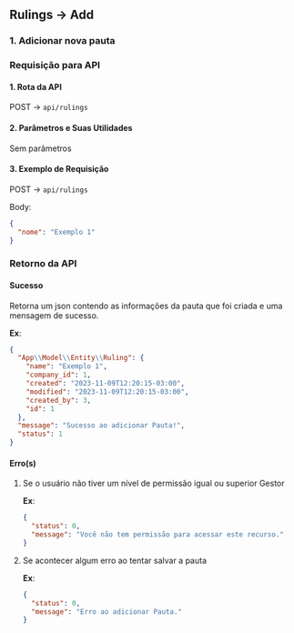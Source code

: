 ## Rulings -> Add

### 1. Adicionar nova pauta

### Requisição para API

#### 1. Rota da API

POST -> `api/rulings`

#### 2. Parâmetros e Suas Utilidades

Sem parâmetros

#### 3. Exemplo de Requisição

POST -> `api/rulings`

Body:

```json
{
  "nome": "Exemplo 1"
}
```

### Retorno da API

#### Sucesso

Retorna um json contendo as informações da pauta que foi criada e uma mensagem de sucesso.

**Ex**:

```json
{
  "App\\Model\\Entity\\Ruling": {
    "name": "Exemplo 1",
    "company_id": 1,
    "created": "2023-11-09T12:20:15-03:00",
    "modified": "2023-11-09T12:20:15-03:00",
    "created_by": 3,
    "id": 1
  },
  "message": "Sucesso ao adicionar Pauta!",
  "status": 1
}
```

#### Erro(s)

1.  Se o usuário não tiver um nível de permissão igual ou superior Gestor

    **Ex**:

    ```json
    {
      "status": 0,
      "message": "Você não tem permissão para acessar este recurso."
    }
    ```

2.  Se acontecer algum erro ao tentar salvar a pauta

    **Ex**:

    ```json
    {
      "status": 0,
      "message": "Erro ao adicionar Pauta."
    }
    ```
